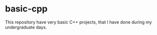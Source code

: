# basic-cpp
This repository have very basic C++ projects, that I have done during my undergraduate days.
